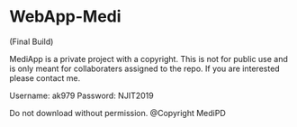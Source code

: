 # WebApp-Medi
(Final Build)

MediApp is a private project with a copyright. This is not for public use and is only meant for collaboraters assigned to the repo. If you are interested
please contact me. 

Username: ak979
Password: NJIT2019

Do not download without permission. 
@Copyright MediPD

